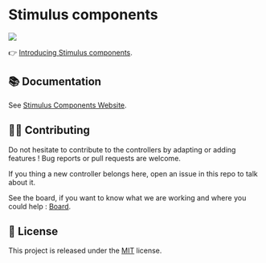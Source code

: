# Stimulus components

![](https://raw.githubusercontent.com/stimulus-components/stimulus-components/master/screenshot.png)

👉 [Introducing Stimulus components](https://guillaumebriday.fr/introducing-stimulus-components).

## 📚 Documentation

See [Stimulus Components Website](https://stimulus-components.netlify.app/).

## 👷‍♂️ Contributing

Do not hesitate to contribute to the controllers by adapting or adding features ! Bug reports or pull requests are welcome.

If you thing a new controller belongs here, open an issue in this repo to talk about it.

See the board, if you want to know what we are working and where you could help : [Board](https://github.com/orgs/stimulus-components/projects/1).

## 📝 License

This project is released under the [MIT](http://opensource.org/licenses/MIT) license.
